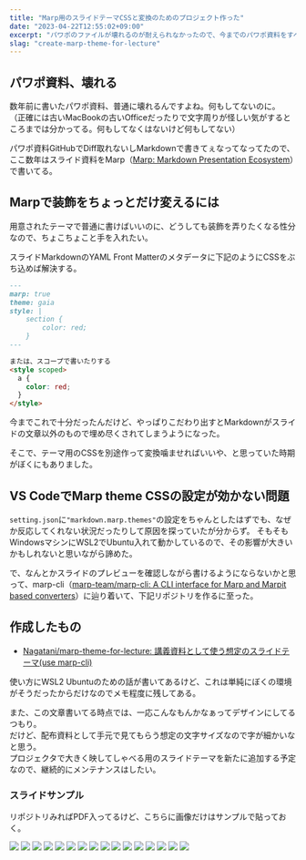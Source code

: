 ```yaml
---
title: "Marp用のスライドテーマCSSと変換のためのプロジェクト作った"
date: "2023-04-22T12:55:02+09:00"
excerpt: "パワポのファイルが壊れるのが耐えられなかったので、今までのパワポ資料をすべてMarkdownで書くように変換しているところ"
slag: "create-marp-theme-for-lecture"
---
```


## パワポ資料、壊れる

数年前に書いたパワポ資料、普通に壊れるんですよね。何もしてないのに。
（正確には古いMacBookの古いOfficeだったりで文字周りが怪しい気がするところまでは分かってる。何もしてなくはないけど何もしてない）

パワポ資料GitHubでDiff取れないしMarkdownで書きてぇなってなってたので、ここ数年はスライド資料をMarp（[Marp: Markdown Presentation Ecosystem](https://marp.app/)）で書いてる。

## Marpで装飾をちょっとだけ変えるには

用意されたテーマで普通に書けばいいのに、どうしても装飾を弄りたくなる性分なので、ちょこちょこと手を入れたい。

スライドMarkdownのYAML Front Matterのメタデータに下記のようにCSSをぶち込めば解決する。

```md
---
marp: true
theme: gaia
style: |
    section {
        color: red;
    }
---

または、スコープで書いたりする
<style scoped>
  a {
    color: red;
  }
</style>
```

今までこれで十分だったんだけど、やっぱりこだわり出すとMarkdownがスライドの文章以外のもので埋め尽くされてしまうようになった。

そこで、テーマ用のCSSを別途作って変換噛ませればいいや、と思っていた時期がぼくにもありました。

## VS CodeでMarp theme CSSの設定が効かない問題

`setting.json`に`"markdown.marp.themes"`の設定をちゃんとしたはずでも、なぜか反応してくれない状況だったりして原因を探っていたが分からず。
そもそもWindowsマシンにWSL2でUbuntu入れて動かしているので、その影響が大きいかもしれないと思いながら諦めた。

で、なんとかスライドのプレビューを確認しながら書けるようにならないかと思って、marp-cli（[marp-team/marp-cli: A CLI interface for Marp and Marpit based converters](https://github.com/marp-team/marp-cli)）に辿り着いて、下記リポジトリを作るに至った。

## 作成したもの

- [Nagatani/marp-theme-for-lecture: 講義資料として使う想定のスライドテーマ(use marp-cli)](https://github.com/Nagatani/marp-theme-for-lecture)

使い方にWSL2 Ubuntuのための話が書いてあるけど、これは単純にぼくの環境がそうだったからだけなのでメモ程度に残してある。

また、この文章書いてる時点では、一応こんなもんかなぁってデザインにしてるつもり。  
だけど、配布資料として手元で見てもらう想定の文字サイズなので字が細かいなと思う。  
プロジェクタで大きく映してしゃべる用のスライドテーマを新たに追加する予定なので、継続的にメンテナンスはしたい。

### スライドサンプル

リポジトリみればPDF入ってるけど、こちらに画像だけはサンプルで貼っておく。

![](/assets/create-marp-theme-for-lecture/my-presentation.001.png)
![](/assets/create-marp-theme-for-lecture/my-presentation.002.png)
![](/assets/create-marp-theme-for-lecture/my-presentation.003.png)
![](/assets/create-marp-theme-for-lecture/my-presentation.004.png)
![](/assets/create-marp-theme-for-lecture/my-presentation.005.png)
![](/assets/create-marp-theme-for-lecture/my-presentation.006.png)
![](/assets/create-marp-theme-for-lecture/my-presentation.007.png)
![](/assets/create-marp-theme-for-lecture/my-presentation.008.png)
![](/assets/create-marp-theme-for-lecture/my-presentation.009.png)
![](/assets/create-marp-theme-for-lecture/my-presentation.010.png)
![](/assets/create-marp-theme-for-lecture/my-presentation.011.png)
![](/assets/create-marp-theme-for-lecture/my-presentation.012.png)
![](/assets/create-marp-theme-for-lecture/my-presentation.013.png)
![](/assets/create-marp-theme-for-lecture/my-presentation.014.png)
![](/assets/create-marp-theme-for-lecture/my-presentation.015.png)
![](/assets/create-marp-theme-for-lecture/my-presentation.016.png)

